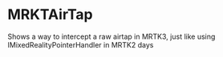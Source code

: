 # MRKTAirTap
Shows a way to intercept a raw airtap in MRTK3, just like using IMixedRealityPointerHandler in MRTK2 days
